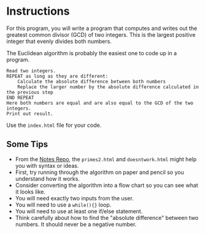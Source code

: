 # Instructions  

For this program, you will write a program that computes and writes out the greatest common divisor (GCD) of two integers. This is the largest positive integer that evenly divides both numbers.

The Euclidean algorithm is probably the easiest one to code up in a program.

```
Read two integers.
REPEAT as long as they are different:
    Calculate the absolute difference between both numbers
    Replace the larger number by the absolute difference calculated in the previous step
END REPEAT
Here both numbers are equal and are also equal to the GCD of the two integers.
Print out result.
```

Use the `index.html` file for your code.

## Some Tips

* From the [Notes Repo](https://github.com/SirYancy/itech-270---unit-7), the `primes2.html` and `doesntwork.html` might help you with syntax or ideas.
* First, try running through the algorithm on paper and pencil so you understand how it works.
* Consider converting the algorithm into a flow chart so you can see what it looks like.
* You will need exactly two inputs from the user.
* You will need to use a `while(){}` loop.
* You will need to use at least one if/else statement.
* Think carefully about how to find the "absolute difference" between two numbers. It should never be a negative number.
